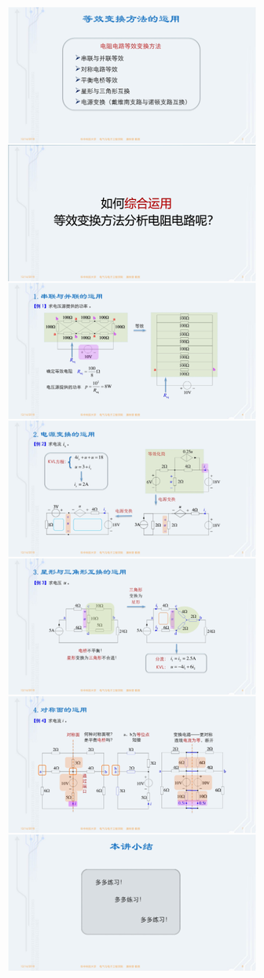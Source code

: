 ![](./images/2-4等效变换方法应用-图片-1.jpg)
![](./images/2-4等效变换方法应用-图片-2.jpg)
![](./images/2-4等效变换方法应用-图片-3.jpg)
![](./images/2-4等效变换方法应用-图片-4.jpg)
![](./images/2-4等效变换方法应用-图片-5.jpg)
![](./images/2-4等效变换方法应用-图片-6.jpg)
![](./images/2-4等效变换方法应用-图片-7.jpg)